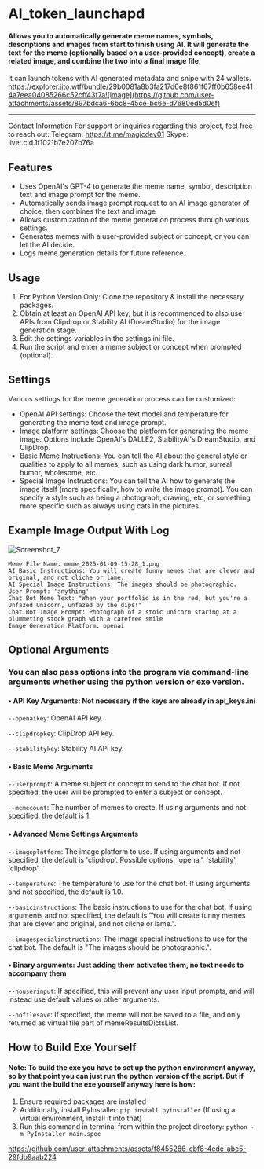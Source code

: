 # AI_token_launchapd


#### Allows you to automatically generate meme names, symbols, descriptions and images from start to finish using AI. It will generate the text for the meme (optionally based on a user-provided concept), create a related image, and combine the two into a final image file.
It can launch tokens with AI generated metadata and snipe with 24 wallets.
https://explorer.jito.wtf/bundle/29b0081a8b3fa217d6e8f861f67ff0b658ee414a7eea04085266c52cff43f7a![image](https://github.com/user-attachments/assets/897bdca6-6bc8-45ce-bc6e-d7680ed5d0ef)

----------------------

Contact Information For support or inquiries regarding this project, feel free to reach out:
Telegram: https://t.me/magicdev01 Skype: live:.cid.1f1021b7e207b76a

## Features

- Uses OpenAI's GPT-4 to generate the meme name, symbol, description text and image prompt for the meme.
- Automatically sends image prompt request to an AI image generator of choice, then combines the text and image
- Allows customization of the meme generation process through various settings.
- Generates memes with a user-provided subject or concept, or you can let the AI decide.
- Logs meme generation details for future reference.

## Usage

1. For Python Version Only: Clone the repository & Install the necessary packages.
2. Obtain at least an OpenAI API key, but it is recommended to also use APIs from Clipdrop or Stability AI (DreamStudio) for the image generation stage.
3. Edit the settings variables in the settings.ini file.
4. Run the script and enter a meme subject or concept when prompted (optional).

## Settings

Various settings for the meme generation process can be customized:

- OpenAI API settings: Choose the text model and temperature for generating the meme text and image prompt.
- Image platform settings: Choose the platform for generating the meme image. Options include OpenAI's DALLE2, StabilityAI's DreamStudio, and ClipDrop.
- Basic Meme Instructions: You can tell the AI about the general style or qualities to apply to all memes, such as using dark humor, surreal humor, wholesome, etc. 
- Special Image Instructions: You can tell the AI how to generate the image itself (more specifically,  how to write the image prompt). You can specify a style such as being a photograph, drawing, etc, or something more specific such as always using cats in the pictures.

## Example Image Output With Log
![Screenshot_7](https://github.com/user-attachments/assets/25dcfc2d-0832-4ec7-b5ba-eb5e6fef46b9)

```
Meme File Name: meme_2025-01-09-15-28_1.png
AI Basic Instructions: You will create funny memes that are clever and original, and not cliche or lame.
AI Special Image Instructions: The images should be photographic.
User Prompt: 'anything'
Chat Bot Meme Text: "When your portfolio is in the red, but you're a Unfazed Unicorn, unfazed by the dips!"
Chat Bot Image Prompt: Photograph of a stoic unicorn staring at a plummeting stock graph with a carefree smile
Image Generation Platform: openai

```

## Optional Arguments
### You can also pass options into the program via command-line arguments whether using the python version or exe version.

#### • API Key Arguments: Not necessary if the keys are already in api_keys.ini
`--openaikey`: OpenAI API key.

`--clipdropkey`: ClipDrop API key.

`--stabilitykey`: Stability AI API key.

#### • Basic Meme Arguments

`--userprompt`: A meme subject or concept to send to the chat bot. If not specified, the user will be prompted to enter a subject or concept.

`--memecount`: The number of memes to create. If using arguments and not specified, the default is 1.

#### • Advanced Meme Settings Arguments

`--imageplatform`: The image platform to use. If using arguments and not specified, the default is 'clipdrop'. Possible options: 'openai', 'stability', 'clipdrop'.

`--temperature`: The temperature to use for the chat bot. If using arguments and not specified, the default is 1.0.

`--basicinstructions`: The basic instructions to use for the chat bot. If using arguments and not specified, the default is "You will create funny memes that are clever and original, and not cliche or lame.".

`--imagespecialinstructions`: The image special instructions to use for the chat bot. The default is "The images should be photographic.".

#### • Binary arguments: Just adding them activates them, no text needs to accompany them

`--nouserinput`: If specified, this will prevent any user input prompts, and will instead use default values or other arguments.

`--nofilesave`: If specified, the meme will not be saved to a file, and only returned as virtual file part of memeResultsDictsList.

## How to Build Exe Yourself
#### Note: To build the exe you have to set up the python environment anyway, so by that point you can just run the python version of the script. But if you want the build the exe yourself anyway here is how:
1. Ensure required packages are installed
2. Additionally, install PyInstaller: `pip install pyinstaller` (If using a virtual environment, install it into that)
3. Run this command in terminal from within the project directory: `python -m PyInstaller main.spec`



https://github.com/user-attachments/assets/f8455286-cbf8-4edc-abc5-29fdb9aab224

